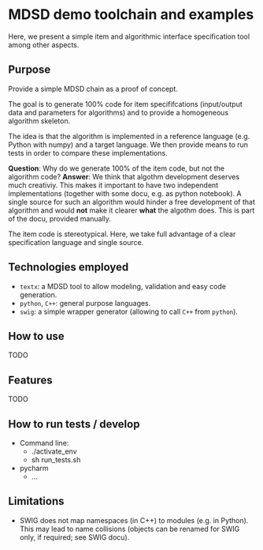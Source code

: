 # MDSD demo toolchain and examples

Here, we present a simple item and algorithmic
interface specification tool among other aspects.

## Purpose

Provide a simple MDSD chain as a proof of concept.

The goal is to generate 100% code for item specififcations 
(input/output data and parameters for algorithms) and to
provide a homogeneous algorithm skeleton.

The idea is that the algorithm is implemented in a reference
language (e.g. Python with numpy) and a target language. We
then provide means to run tests in order to compare these
implementations.

**Question**: Why do we generate 100% of the item code,
but not the algorithm code?
**Answer**: We think that algothm development deserves much
creativiy. This makes it important to have two independent
implementations (together with some docu, e.g. as python
notebook). A single source for such an algorithm would
hinder a free development of that algorithm and would **not**
make it clearer **what** the algothm does. This is part of the
docu, provided manually.

The item code is stereotypical. Here, we take full advantage of a 
clear specification language and single source.

## Technologies employed

 * `textx`: a MDSD tool to allow modeling, validation and easy code generation.
 * `python`, `C++`: general purpose languages.
 * `swig`: a simple wrapper generator (allowing to call `C++` from `python`). 

## How to use

TODO

## Features

TODO

## How to run tests / develop

 * Command line:
   * ./activate_env
   * sh run_tests.sh
 * pycharm
   * ...

## Limitations

 * SWIG does not map namespaces (in C++) to modules (e.g. in Python).
   This may lead to name collisions (objects can be renamed for SWIG only,
   if required; see SWIG docu).
